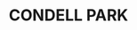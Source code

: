 ---
lastmod: '2025-04-06T06:05:20+00:00'
latitude: -33.926559
layout: suburb
longitude: 151.014937
postcode: '2200'
state: NSW
title: CONDELL PARK
url: /nsw/condell-park/
---
